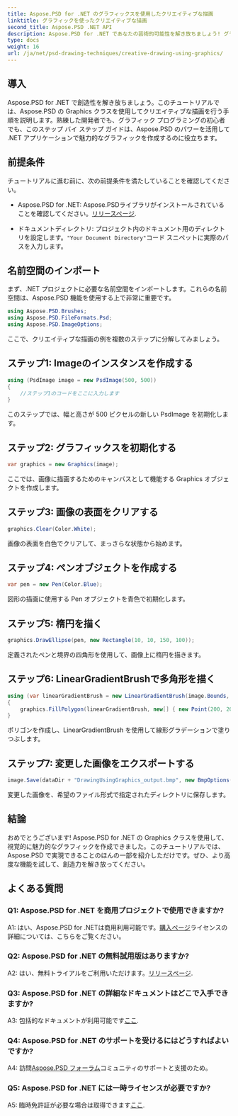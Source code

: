 ```yaml
---
title: Aspose.PSD for .NET のグラフィックスを使用したクリエイティブな描画
linktitle: グラフィックを使ったクリエイティブな描画
second_title: Aspose.PSD .NET API
description: Aspose.PSD for .NET であなたの芸術的可能性を解き放ちましょう! グラフィックスを使用したクリエイティブな描画のチュートリアルに従ってください。
type: docs
weight: 16
url: /ja/net/psd-drawing-techniques/creative-drawing-using-graphics/
---
```

## 導入

Aspose.PSD for .NET で創造性を解き放ちましょう。このチュートリアルでは、Aspose.PSD の Graphics クラスを使用してクリエイティブな描画を行う手順を説明します。熟練した開発者でも、グラフィック プログラミングの初心者でも、このステップ バイ ステップ ガイドは、Aspose.PSD のパワーを活用して .NET アプリケーションで魅力的なグラフィックを作成するのに役立ちます。

## 前提条件

チュートリアルに進む前に、次の前提条件を満たしていることを確認してください。

-  Aspose.PSD for .NET: Aspose.PSDライブラリがインストールされていることを確認してください。[リリースページ](https://releases.aspose.com/psd/net/).

- ドキュメントディレクトリ: プロジェクト内のドキュメント用のディレクトリを設定します。`"Your Document Directory"`コード スニペットに実際のパスを入力します。

## 名前空間のインポート

まず、.NET プロジェクトに必要な名前空間をインポートします。これらの名前空間は、Aspose.PSD 機能を使用する上で非常に重要です。

```csharp
using Aspose.PSD.Brushes;
using Aspose.PSD.FileFormats.Psd;
using Aspose.PSD.ImageOptions;
```

ここで、クリエイティブな描画の例を複数のステップに分解してみましょう。

## ステップ1: Imageのインスタンスを作成する

```csharp
using (PsdImage image = new PsdImage(500, 500))
{
    //ステップ1のコードをここに入力します
}
```

このステップでは、幅と高さが 500 ピクセルの新しい PsdImage を初期化します。

## ステップ2: グラフィックスを初期化する

```csharp
var graphics = new Graphics(image);
```

ここでは、画像に描画するためのキャンバスとして機能する Graphics オブジェクトを作成します。

## ステップ3: 画像の表面をクリアする

```csharp
graphics.Clear(Color.White);
```

画像の表面を白色でクリアして、まっさらな状態から始めます。

## ステップ4: ペンオブジェクトを作成する

```csharp
var pen = new Pen(Color.Blue);
```

図形の描画に使用する Pen オブジェクトを青色で初期化します。

## ステップ5: 楕円を描く

```csharp
graphics.DrawEllipse(pen, new Rectangle(10, 10, 150, 100));
```

定義されたペンと境界の四角形を使用して、画像上に楕円を描きます。

## ステップ6: LinearGradientBrushで多角形を描く

```csharp
using (var linearGradientBrush = new LinearGradientBrush(image.Bounds, Color.Red, Color.White, 45f))
{
    graphics.FillPolygon(linearGradientBrush, new[] { new Point(200, 200), new Point(400, 200), new Point(250, 350) });
}
```

ポリゴンを作成し、LinearGradientBrush を使用して線形グラデーションで塗りつぶします。

## ステップ7: 変更した画像をエクスポートする

```csharp
image.Save(dataDir + "DrawingUsingGraphics_output.bmp", new BmpOptions());
```

変更した画像を、希望のファイル形式で指定されたディレクトリに保存します。

## 結論

おめでとうございます! Aspose.PSD for .NET の Graphics クラスを使用して、視覚的に魅力的なグラフィックを作成できました。このチュートリアルでは、Aspose.PSD で実現できることのほんの一部を紹介しただけです。ぜひ、より高度な機能を試して、創造力を解き放ってください。

## よくある質問

### Q1: Aspose.PSD for .NET を商用プロジェクトで使用できますか?

A1: はい、Aspose.PSD for .NETは商用利用可能です。[購入ページ](https://purchase.aspose.com/buy)ライセンスの詳細については、こちらをご覧ください。

### Q2: Aspose.PSD for .NET の無料試用版はありますか?

 A2: はい、無料トライアルをご利用いただけます。[リリースページ](https://releases.aspose.com/).

### Q3: Aspose.PSD for .NET の詳細なドキュメントはどこで入手できますか?

 A3: 包括的なドキュメントが利用可能です[ここ](https://reference.aspose.com/psd/net/).

### Q4: Aspose.PSD for .NET のサポートを受けるにはどうすればよいですか?

 A4: 訪問[Aspose.PSD フォーラム](https://forum.aspose.com/c/psd/34)コミュニティのサポートと支援のため。

### Q5: Aspose.PSD for .NET には一時ライセンスが必要ですか?

 A5: 臨時免許証が必要な場合は取得できます[ここ](https://purchase.aspose.com/temporary-license/).
